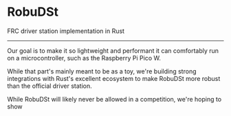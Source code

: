 
# RobuDSt

FRC driver station implementation in Rust

---

Our goal is to make it so lightweight and performant it can comfortably run on a microcontroller, such as the Raspberry Pi Pico W.

While that part's mainly meant to be as a toy, we're building strong integrations with Rust's excellent ecosystem to make RobuDSt more robust than the official driver station.

While RobuDSt will likely never be allowed in a competition, we're hoping to show 


